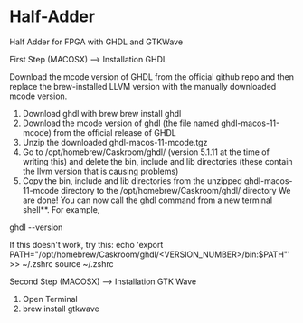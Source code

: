 # Half-Adder
Half Adder for FPGA with GHDL and GTKWave

First Step (MACOSX) --> Installation GHDL 

Download the mcode version of GHDL from the official github repo and then replace the brew-installed LLVM version with the manually downloaded mcode version.

1. Download ghdl with brew
brew install ghdl
2. Download the mcode version of ghdl (the file named ghdl-macos-11-mcode) from the official release of GHDL
3. Unzip the downloaded ghdl-macos-11-mcode.tgz
4. Go to /opt/homebrew/Caskroom/ghdl/<version> (version 5.1.11 at the time of writing this) and delete the bin, include and lib directories (these contain the llvm version that is causing problems)
5. Copy the bin, include and lib directories from the unzipped ghdl-macos-11-mcode directory to the /opt/homebrew/Caskroom/ghdl/<version> directory
We are done! You can now call the ghdl command from a new terminal shell**. For example,

ghdl --version

If this doesn't work, try this:
echo 'export PATH="/opt/homebrew/Caskroom/ghdl/<VERSION_NUMBER>/bin:$PATH"' >> ~/.zshrc
source ~/.zshrc

Second Step (MACOSX) --> Installation GTK Wave

1. Open Terminal
2. brew install gtkwave 
